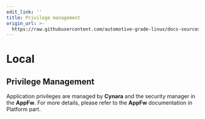 ```yaml
---
edit_link: ''
title: Privilege management
origin_url: >-
  https://raw.githubusercontent.com/automotive-grade-linux/docs-sources/flounder/docs/security-blueprint/part-6/2-PrivilegeManagement.md
---
```


<!-- WARNING: This file is generated by fetch_docs.js using /home/boron/Documents/AGL/docs-webtemplate/site/_data/tocs/architecture/flounder/security_blueprint-flounder-security-blueprint-book.yml -->

# Local

## Privilege Management

Application privileges are managed by **Cynara** and the security manager in
the **AppFw**. For more details, please refer to the **AppFw** documentation
in Platform part.
